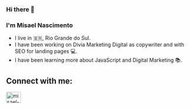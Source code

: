 ### Hi there 👋
### I'm Misael Nascimento
- I live in :brazil:, Rio Grande do Sul.
- I have been working on Divia Marketing Digital as copywriter and with SEO for landing pages :computer:.
- I have been learning more about JavaScript and Digital Marketing :books:.

## Connect with me:
<a href="linkedin.com/in/misael-nascimento-347b83211/" target="_blank">
<img align="center" alt="misael-nascimento-linkedin" height="30" width="40" src="https://cdn.jsdelivr.net/gh/devicons/devicon@v2.11.0/devicon.min.css" style="max-width:100%;">
</a>
